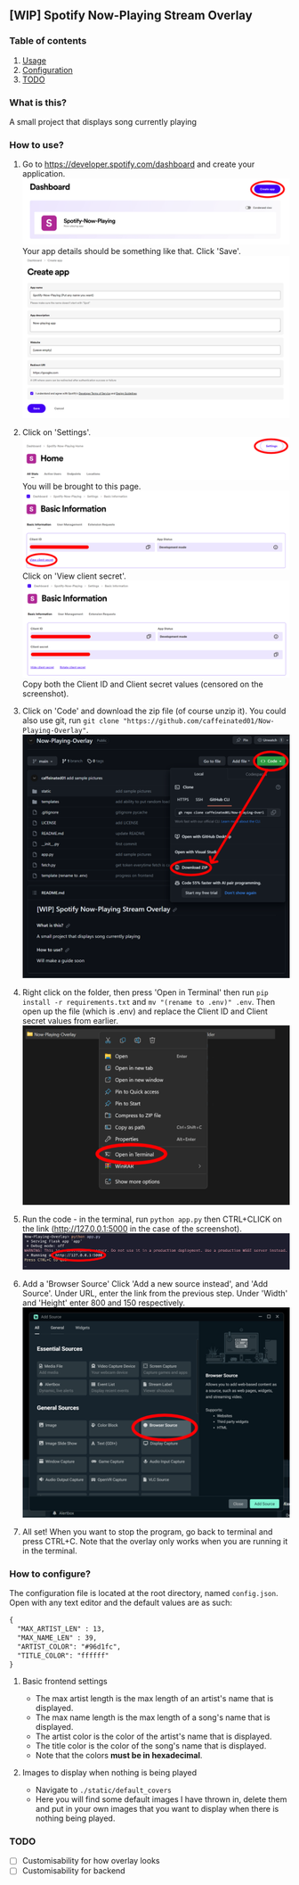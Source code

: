 ## [WIP] Spotify Now-Playing Stream Overlay

### Table of contents

1. [ Usage ](#usage)
2. [ Configuration ](#configuration)
3. [ TODO ](#todo)
   <a name="what"></a>

### What is this?

A small project that displays song currently playing

<a name="usage"></a>

### How to use?

1. Go to https://developer.spotify.com/dashboard and create your application.
   ![Step 1](assets/1.1.png)
   Your app details should be something like that. Click 'Save'.
   ![Step 1](assets/1.2.png)
2. Click on 'Settings'.
   ![Step 2](assets/2.1.png)
   You will be brought to this page.
   ![Step 2](assets/2.2.png)
   Click on 'View client secret'.
   ![Step 2](assets/2.3.png)
   Copy both the Client ID and Client secret values (censored on the screenshot).
3. Click on 'Code' and download the zip file (of course unzip it).
   You could also use git, run ```git clone "https://github.com/caffeinated01/Now-Playing-Overlay"```.
   ![Step 3](assets/3.png)
4. Right click on the folder, then press 'Open in Terminal' then run ```pip install -r requirements.txt``` and ```mv "(rename to .env)" .env```. Then open up the file (which is .env) and replace the Client ID and Client secret values from earlier.
   ![Step 4](assets/4.png)
5. Run the code - in the terminal, run ```python app.py``` then CTRL+CLICK on the link (http://127.0.0.1:5000 in the case of the screenshot).
   ![Step 5](assets/5.png)
6. Add a 'Browser Source'
   Click 'Add a new source instead', and 'Add Source'. Under URL, enter the link from the previous step. Under 'Width' and 'Height' enter 800 and 150 respectively.
   ![Step 6](assets/6.png)

7. All set! When you want to stop the program, go back to terminal and press CTRL+C. Note that the overlay only works when you are running it in the terminal.

<a name="configuration"></a>

### How to configure?

The configuration file is located at the root directory, named `config.json`. Open with any text editor and the default values are as such:

```
{
  "MAX_ARTIST_LEN" : 13,
  "MAX_NAME_LEN" : 39,
  "ARTIST_COLOR": "#96d1fc",
  "TITLE_COLOR": "ffffff"
}
```

1. Basic frontend settings

   - The max artist length is the max length of an artist's name that is displayed.
   - The max name length is the max length of a song's name that is displayed.
   - The artist color is the color of the artist's name that is displayed.
   - The title color is the color of the song's name that is displayed.
   - Note that the colors **must be in hexadecimal**.

2. Images to display when nothing is being played
   - Navigate to `./static/default_covers`
   - Here you will find some default images I have thrown in, delete them and put in your own images that you want to display when there is nothing being played.

<a name="todo"></a>

### TODO

- [ ] Customisability for how overlay looks
- [ ] Customisability for backend
